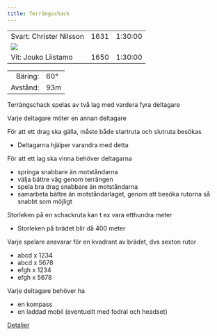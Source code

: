```yaml
---
title: Terrängschack
---
```


||||
|-|-|-|
|Svart: Christer Nilsson|1631|1:30:00|
|![](N.png)|||
|Vit: Jouko Liistamo|1650|1:30:00|

|||
|-:|:-|
|Bäring:|60°|
|Avstånd:|93m|

Terrängschack spelas av två lag med vardera fyra deltagare  

Varje deltagare möter en annan deltagare  

För att ett drag ska gälla, måste både startruta och slutruta besökas  
* Deltagarna hjälper varandra med detta  

För att ett lag ska vinna behöver deltagarna  
* springa snabbare än motståndarna  
* välja bättre väg genom terrängen  
* spela bra drag snabbare än motståndarna  
* samarbeta bättre än motståndarlaget, genom att besöka rutorna så snabbt som möjligt  

Storleken på en schackruta kan t ex vara etthundra meter  
 * Storleken på brädet blir då 400 meter  

Varje spelare ansvarar för en kvadrant av brädet, dvs sexton rutor  
 * abcd x 1234  
 * abcd x 5678  
 * efgh x 1234  
 * efgh x 5678  

Varje deltagare behöver ha  
 * en kompass  
 * en laddad mobil (eventuellt med fodral och headset)  

[Detaljer](details)
